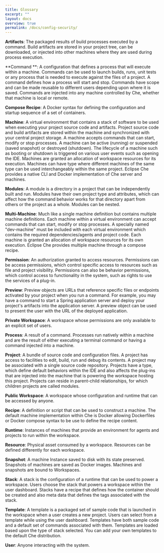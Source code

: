 ```yaml
---
title: Glossary
excerpt: ""
layout: docs
overview: true
permalink: /docs/config-security/
---
```

**Artifacts**: The packaged results of build processes executed by a command. Build artifacts are stored in your project tree, can be downloaded, or injected into other machines where they are used during process execution.

**Command **: A configuration that defines a process that will execute within a machine. Commands can be used to launch builds, runs, unit tests or any process that is needed to execute against the files of a project. A command defines how a process will start and stop. Commands have scope and can be made reusable to different users depending upon where it is saved. Commands are injected into any machine controlled by Che, whether that machine is local or remote.

**Compose Recipe**: A Docker syntax for defining the configuration and startup sequence of a set of containers. 

**Machine**: A virtual environment that contains a stack of software to be used when executing your project source code and artifacts. Project source code and build artifacts are stored within the machine and synchronized with your central project storage. A machine accepts commands that can start, modify or stop processes. A machine can be active (running) or suspended (saved snapshot) or destroyed (shutdown). The lifecycle of a machine such as booting or shutdown is triggered on various user events such as opening the IDE. Machines are granted an allocation of workspace resources for its execution. Machines can have type where different machines of the same type can be used interchangeably within the same project. Eclipse Che provides a native CLI and Docker implementation of Che server and machines.

**Modules**: A module is a directory in a project that can be independently built and run. Modules have their own project type and attributes, which can affect how the command behavior works for that directory apart from others or the project as a whole. Modules can be nested.

**Multi-Machine**: Much like a single machine definition but contains multiple machine definitions. Each machine within a virtual environment can accept commands that can start, modify or stop processes. A specially named "dev-machine" must be included with each virtual environment which contains the required dependencies/agents and project code. Each machine is granted an allocation of workspace resources for its own execution. Eclipse Che provides multiple machine through a compose recipe.

**Permission**: An authorization granted to access resources. Permissions can be access permissions, which control specific access to resources such as file and project visibility. Permissions can also be behavior permissions, which control access to functionality in the system, such as rights to use the services of a plug-in. 

**Preview**: Preview objects are URLs that reference specific files or endpoints activated by your project when you run a command. For example, you may have a command to start a Spring application server and deploy your project's artifacts into the application server. A preview object can be used to present the user with the URL of the deployed application.

**Private Workspace**: A workspace whose permissions are only available to an explicit set of users.

**Process**: A result of a command. Processes run natively within a machine and are the result of either executing a terminal command or having a command injected into a machine.

**Project**: A bundle of source code and configuration files. A project has access to facilities to edit, build, run and debug its contents. A project may be associated with a single source code repository. Projects have a type, which define default behaviors within the IDE and also affects the plug-ins that are injected into the machine that is powering the workspace hosting this project.  Projects can reside in parent-child relationships, for which children projects are called modules. 

**Public Workspace**: A workspace whose configuration and runtime that can be accessed by anyone.

**Recipe**: A definition or script that can be used to construct a machine. The default machine implementation within Che is Docker allowing Dockerfiles or Docker compose syntax to be use to define the recipe content.

**Runtime**: Instances of machines that provide an environment for agents and projects to run within the workspace.​

**Resource**: Physical asset consumed by a workspace.  Resources can be defined differently for each workspace.

**Snapshot**: A machine Instance saved to disk with its state preserved. Snapshots of machines are saved as Docker images. Machines and snapshots are bound to Workspaces.

**Stack**: A stack is the configuration of a runtime that can be used to power a workspace. Users choose the stack that powers a workspace within the user dashboard. Stacks have a recipe that defines how the container should be created and also meta data that defines the tags associated with the stack. 

**Template**: A template is a packaged set of sample code that is launched in the workspace when a user creates a new project. Users can select from a template while using the user dashboard. Templates have both sample code and a default set of commands associated with them. Templates are loaded based upon the type of stack selected. You can add your own templates to the default Che distribution.

**User**: Anyone interacting with the system.

